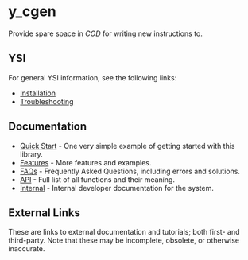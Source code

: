 # y_cgen

Provide spare space in *COD* for writing new instructions to.

## YSI

For general YSI information, see the following links:

* [Installation](../installation.md)
* [Troubleshooting](../troubleshooting.md)

## Documentation

* [Quick Start](y_cgen/quick-start.md) - One very simple example of getting started with this library.
* [Features](y_cgen/features.md) - More features and examples.
* [FAQs](y_cgen/faqs.md) - Frequently Asked Questions, including errors and solutions.
* [API](y_cgen/api.md) - Full list of all functions and their meaning.
* [Internal](y_cgen/internal.md) - Internal developer documentation for the system.

## External Links

These are links to external documentation and tutorials; both first- and third-party.  Note that these may be incomplete, obsolete, or otherwise inaccurate.

